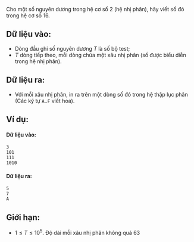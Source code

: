 Cho một số nguyên dương trong hệ cơ số $2$ (hệ nhị phân), hãy viết số đó trong hệ cơ số $16$.

## Dữ liệu vào:
- Dòng đầu ghi số nguyên dương $T$ là số bộ test;
- $T$ dòng tiếp theo, mỗi dòng chứa một xâu nhị phân (số được biểu diễn trong hệ nhị phân).

## Dữ liệu ra:
- Với mỗi xâu nhị phân, in ra trên một dòng số đó trong hệ thập lục phân (Các ký tự `A`..`F` viết hoa).

## Ví dụ:
#### Dữ liệu vào:
```
3
101
111
1010
```

#### Dữ liệu ra:
```
5
7
A
```

## Giới hạn:
- $1≤T≤10^5$. Độ dài mỗi xâu nhị phân không quá $63$
